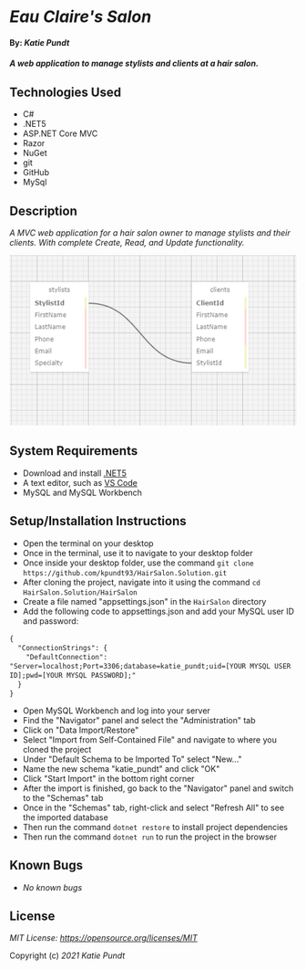 # _Eau Claire's Salon_

#### By: _*Katie Pundt*_

#### _A web application to manage stylists and clients at a hair salon._

## Technologies Used
* C#
* .NET5
* ASP.NET Core MVC
* Razor
* NuGet
* git
* GitHub
* MySql

## Description
_A MVC web application for a hair salon owner to manage stylists and their clients. With complete Create, Read, and Update functionality._

![Screenshot of database schema](/schema.png)
## System Requirements
* Download and install [.NET5](https://dotnet.microsoft.com/en-us/download/dotnet/5.0)
* A text editor, such as [VS Code](https://code.visualstudio.com/)
* MySQL and MySQL Workbench

## Setup/Installation Instructions
* Open the terminal on your desktop
* Once in the terminal, use it to navigate to your desktop folder
* Once inside your desktop folder, use the command `git clone https://github.com/kpundt93/HairSalon.Solution.git`
* After cloning the project, navigate into it using the command `cd HairSalon.Solution/HairSalon`
* Create a file named "appsettings.json" in the `HairSalon` directory
* Add the following code to appsettings.json and add your MySQL user ID and password:
```
{
  "ConnectionStrings": {
    "DefaultConnection": "Server=localhost;Port=3306;database=katie_pundt;uid=[YOUR MYSQL USER ID];pwd=[YOUR MYSQL PASSWORD];"
  }
}
```
* Open MySQL Workbench and log into your server
* Find the "Navigator" panel and select the "Administration" tab
* Click on "Data Import/Restore"
* Select "Import from Self-Contained File" and navigate to where you cloned the project
* Under "Default Schema to be Imported To" select "New..."
* Name the new schema "katie_pundt" and click "OK"
* Click "Start Import" in the bottom right corner
* After the import is finished, go back to the "Navigator" panel and switch to the "Schemas" tab
* Once in the "Schemas" tab, right-click and select "Refresh All" to see the imported database
* Then run the command `dotnet restore` to install project dependencies
* Then run the command `dotnet run` to run the project in the browser

## Known Bugs
* _No known bugs_

## License
_MIT License: https://opensource.org/licenses/MIT_

Copyright (c) _2021_ _Katie Pundt_